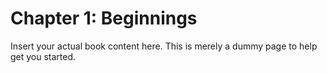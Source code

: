 ﻿# Chapter 1: Beginnings

Insert your actual book content here.
This is merely a dummy page to help get you started.
